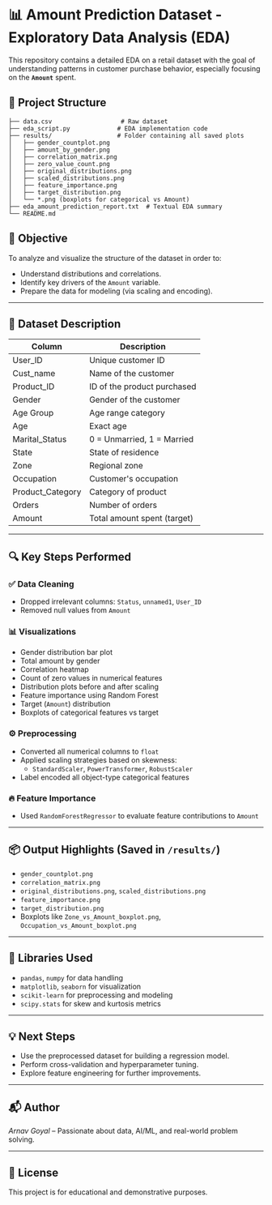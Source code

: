 # 📊 Amount Prediction Dataset - Exploratory Data Analysis (EDA)

This repository contains a detailed EDA on a retail dataset with the goal of understanding patterns in customer purchase behavior, especially focusing on the **`Amount`** spent.

## 📁 Project Structure

```
├── data.csv                   # Raw dataset
├── eda_script.py             # EDA implementation code
├── results/                  # Folder containing all saved plots
│   ├── gender_countplot.png
│   ├── amount_by_gender.png
│   ├── correlation_matrix.png
│   ├── zero_value_count.png
│   ├── original_distributions.png
│   ├── scaled_distributions.png
│   ├── feature_importance.png
│   ├── target_distribution.png
│   └── *.png (boxplots for categorical vs Amount)
├── eda_amount_prediction_report.txt  # Textual EDA summary
└── README.md
```

## 📌 Objective

To analyze and visualize the structure of the dataset in order to:
- Understand distributions and correlations.
- Identify key drivers of the `Amount` variable.
- Prepare the data for modeling (via scaling and encoding).

---

## 📑 Dataset Description

| Column            | Description                        |
|-------------------|------------------------------------|
| User_ID           | Unique customer ID                 |
| Cust_name         | Name of the customer               |
| Product_ID        | ID of the product purchased        |
| Gender            | Gender of the customer             |
| Age Group         | Age range category                 |
| Age               | Exact age                          |
| Marital_Status    | 0 = Unmarried, 1 = Married         |
| State             | State of residence                 |
| Zone              | Regional zone                      |
| Occupation        | Customer's occupation              |
| Product_Category  | Category of product                |
| Orders            | Number of orders                   |
| Amount            | Total amount spent (target)        |

---

## 🔍 Key Steps Performed

### ✅ Data Cleaning
- Dropped irrelevant columns: `Status`, `unnamed1`, `User_ID`
- Removed null values from `Amount`

### 📊 Visualizations
- Gender distribution bar plot
- Total amount by gender
- Correlation heatmap
- Count of zero values in numerical features
- Distribution plots before and after scaling
- Feature importance using Random Forest
- Target (`Amount`) distribution
- Boxplots of categorical features vs target

### ⚙️ Preprocessing
- Converted all numerical columns to `float`
- Applied scaling strategies based on skewness:
  - `StandardScaler`, `PowerTransformer`, `RobustScaler`
- Label encoded all object-type categorical features

### 🔥 Feature Importance
- Used `RandomForestRegressor` to evaluate feature contributions to `Amount`

---

## 📦 Output Highlights (Saved in `/results/`)

- `gender_countplot.png`  
- `correlation_matrix.png`  
- `original_distributions.png`, `scaled_distributions.png`  
- `feature_importance.png`  
- `target_distribution.png`  
- Boxplots like `Zone_vs_Amount_boxplot.png`, `Occupation_vs_Amount_boxplot.png`

---

## 🧪 Libraries Used

- `pandas`, `numpy` for data handling  
- `matplotlib`, `seaborn` for visualization  
- `scikit-learn` for preprocessing and modeling  
- `scipy.stats` for skew and kurtosis metrics  

---

## 💡 Next Steps

- Use the preprocessed dataset for building a regression model.
- Perform cross-validation and hyperparameter tuning.
- Explore feature engineering for further improvements.

---

## 📬 Author

*Arnav Goyal* – Passionate about data, AI/ML, and real-world problem solving.

---

## 📝 License

This project is for educational and demonstrative purposes.
